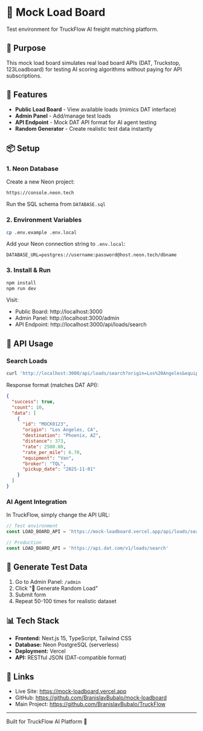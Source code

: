 # 🚛 Mock Load Board

Test environment for TruckFlow AI freight matching platform.

## 🎯 Purpose

This mock load board simulates real load board APIs (DAT, Truckstop, 123Loadboard) for testing AI scoring algorithms without paying for API subscriptions.

## 🚀 Features

- **Public Load Board** - View available loads (mimics DAT interface)
- **Admin Panel** - Add/manage test loads
- **API Endpoint** - Mock DAT API format for AI agent testing
- **Random Generator** - Create realistic test data instantly

## 📦 Setup

### 1. Neon Database

Create a new Neon project:
```
https://console.neon.tech
```

Run the SQL schema from `DATABASE.sql`

### 2. Environment Variables
```bash
cp .env.example .env.local
```

Add your Neon connection string to `.env.local`:
```
DATABASE_URL=postgres://username:password@host.neon.tech/dbname
```

### 3. Install & Run
```bash
npm install
npm run dev
```

Visit:
- Public Board: http://localhost:3000
- Admin Panel: http://localhost:3000/admin
- API Endpoint: http://localhost:3000/api/loads/search

## 🔌 API Usage

### Search Loads
```bash
curl 'http://localhost:3000/api/loads/search?origin=Los%20Angeles&equipment=Van&limit=10'
```

Response format (matches DAT API):
```json
{
  "success": true,
  "count": 10,
  "data": [
    {
      "id": "MOCK0123",
      "origin": "Los Angeles, CA",
      "destination": "Phoenix, AZ",
      "distance": 373,
      "rate": 2500.00,
      "rate_per_mile": 6.70,
      "equipment": "Van",
      "broker": "TQL",
      "pickup_date": "2025-11-01"
    }
  ]
}
```

### AI Agent Integration

In TruckFlow, simply change the API URL:
```typescript
// Test environment
const LOAD_BOARD_API = 'https://mock-loadboard.vercel.app/api/loads/search'

// Production
const LOAD_BOARD_API = 'https://api.dat.com/v1/loads/search'
```

## 🎲 Generate Test Data

1. Go to Admin Panel: `/admin`
2. Click "🎲 Generate Random Load"
3. Submit form
4. Repeat 50-100 times for realistic dataset

## 📊 Tech Stack

- **Frontend:** Next.js 15, TypeScript, Tailwind CSS
- **Database:** Neon PostgreSQL (serverless)
- **Deployment:** Vercel
- **API:** RESTful JSON (DAT-compatible format)

## 🔗 Links

- Live Site: https://mock-loadboard.vercel.app
- GitHub: https://github.com/BranislavBubalo/mock-loadboard
- Main Project: https://github.com/BranislavBubalo/TruckFlow

---

Built for TruckFlow AI Platform 🚀
